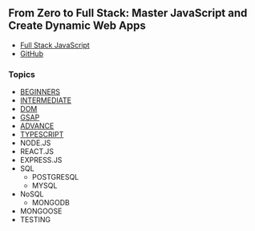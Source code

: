 ## From Zero to Full Stack: Master JavaScript and Create Dynamic Web Apps

- [Full Stack JavaScript](https://www.youtube.com/watch?v=H3XIJYEPdus)
- [GitHub](https://github.com/John-WebDev/Zero-To-FullStack-JS-Course)

### Topics

- [BEGINNERS](01.beginner/)
- [INTERMEDIATE](02.intermediate/)
- [DOM](03.dom/)
- [GSAP](04.gsap/)
- [ADVANCE](05.advance/)
- [TYPESCRIPT](06.typescript/)
- NODE.JS
- REACT.JS
- EXPRESS.JS
- SQL
  - POSTGRESQL
  - MYSQL
- NoSQL
  - MONGODB
- MONGOOSE
- TESTING
